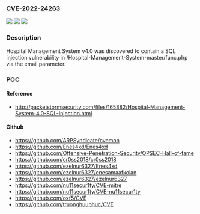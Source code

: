 ### [CVE-2022-24263](https://cve.mitre.org/cgi-bin/cvename.cgi?name=CVE-2022-24263)
![](https://img.shields.io/static/v1?label=Product&message=n%2Fa&color=blue)
![](https://img.shields.io/static/v1?label=Version&message=n%2Fa&color=blue)
![](https://img.shields.io/static/v1?label=Vulnerability&message=n%2Fa&color=brighgreen)

### Description

Hospital Management System v4.0 was discovered to contain a SQL injection vulnerability in /Hospital-Management-System-master/func.php via the email parameter.

### POC

#### Reference
- http://packetstormsecurity.com/files/165882/Hospital-Management-System-4.0-SQL-Injection.html

#### Github
- https://github.com/ARPSyndicate/cvemon
- https://github.com/Enes4xd/Enes4xd
- https://github.com/Offensive-Penetration-Security/OPSEC-Hall-of-fame
- https://github.com/cr0ss2018/cr0ss2018
- https://github.com/ezelnur6327/Enes4xd
- https://github.com/ezelnur6327/enesamaafkolan
- https://github.com/ezelnur6327/ezelnur6327
- https://github.com/nu11secur1ty/CVE-mitre
- https://github.com/nu11secur1ty/CVE-nu11secur1ty
- https://github.com/oxf5/CVE
- https://github.com/truonghuuphuc/CVE

